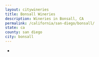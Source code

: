```yaml
---
layout: citywineries
title: Bonsall Wineries
description: Wineries in Bonsall, CA
permalink: /california/san-diego/bonsall/
state: ca
county: san diego
city: bonsall
---
```

-
